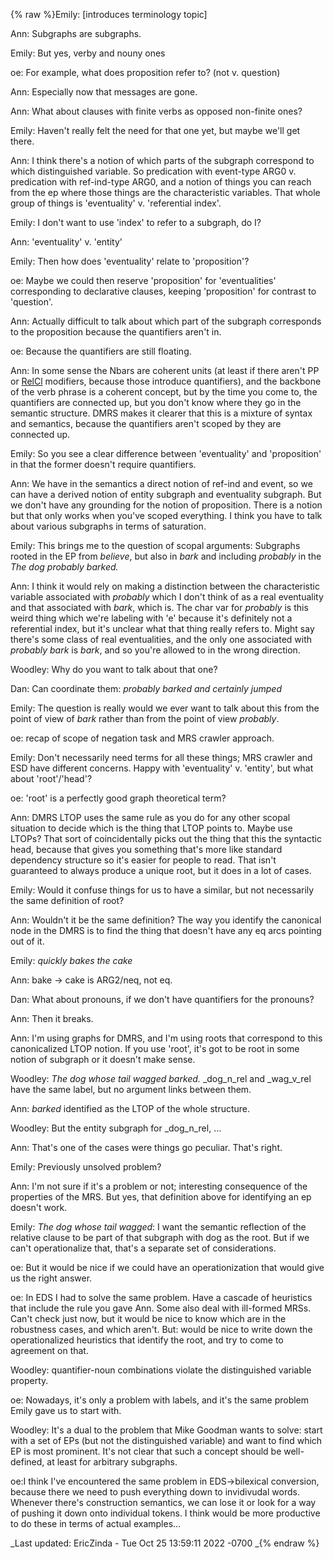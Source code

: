 {% raw %}Emily: \[introduces terminology topic\]

Ann: Subgraphs are subgraphs.

Emily: But yes, verby and nouny ones

oe: For example, what does proposition refer to? (not v. question)

Ann: Especially now that messages are gone.

Ann: What about clauses with finite verbs as opposed non-finite ones?

Emily: Haven't really felt the need for that one yet, but maybe we'll
get there.

Ann: I think there's a notion of which parts of the subgraph correspond
to which distinguished variable. So predication with event-type ARG0 v.
predication with ref-ind-type ARG0, and a notion of things you can reach
from the ep where those things are the characteristic variables. That
whole group of things is 'eventuality' v. 'referential index'.

Emily: I don't want to use 'index' to refer to a subgraph, do I?

Ann: 'eventuality' v. 'entity'

Emily: Then how does 'eventuality' relate to 'proposition'?

oe: Maybe we could then reserve 'proposition' for 'eventualities'
corresponding to declarative clauses, keeping 'proposition' for contrast
to 'question'.

Ann: Actually difficult to talk about which part of the subgraph
corresponds to the proposition because the quantifiers aren't in.

oe: Because the quantifiers are still floating.

Ann: In some sense the Nbars are coherent units (at least if there
aren't PP or [RelCl](/RelCl) modifiers, because those introduce
quantifiers), and the backbone of the verb phrase is a coherent concept,
but by the time you come to, the quantifiers are connected up, but you
don't know where they go in the semantic structure. DMRS makes it
clearer that this is a mixture of syntax and semantics, because the
quantifiers aren't scoped by they are connected up.

Emily: So you see a clear difference between 'eventuality' and
'proposition' in that the former doesn't require quantifiers.

Ann: We have in the semantics a direct notion of ref-ind and event, so
we can have a derived notion of entity subgraph and eventuality
subgraph. But we don't have any grounding for the notion of proposition.
There is a notion but that only works when you've scoped everything. I
think you have to talk about various subgraphs in terms of saturation.

Emily: This brings me to the question of scopal arguments: Subgraphs
rooted in the EP from *believe*, but also in *bark* and including
*probably* in the *The dog probably barked.*

Ann: I think it would rely on making a distinction between the
characteristic variable associated with *probably* which I don't think
of as a real eventuality and that associated with *bark*, which is. The
char var for *probably* is this weird thing which we're labeling with
'e' because it's definitely not a referential index, but it's unclear
what that thing really refers to. Might say there's some class of real
eventualities, and the only one associated with *probably bark* is
*bark*, and so you're allowed to in the wrong direction.

Woodley: Why do you want to talk about that one?

Dan: Can coordinate them: *probably barked and certainly jumped*

Emily: The question is really would we ever want to talk about this from
the point of view of *bark* rather than from the point of view
*probably*.

oe: recap of scope of negation task and MRS crawler approach.

Emily: Don't necessarily need terms for all these things; MRS crawler
and ESD have different concerns. Happy with 'eventuality' v. 'entity',
but what about 'root'/'head'?

oe: 'root' is a perfectly good graph theoretical term?

Ann: DMRS LTOP uses the same rule as you do for any other scopal
situation to decide which is the thing that LTOP points to. Maybe use
LTOPs? That sort of coincidentally picks out the thing that this the
syntactic head, because that gives you something that's more like
standard dependency structure so it's easier for people to read. That
isn't guaranteed to always produce a unique root, but it does in a lot
of cases.

Emily: Would it confuse things for us to have a similar, but not
necessarily the same definition of root?

Ann: Wouldn't it be the same definition? The way you identify the
canonical node in the DMRS is to find the thing that doesn't have any eq
arcs pointing out of it.

Emily: *quickly bakes the cake*

Ann: bake -&gt; cake is ARG2/neq, not eq.

Dan: What about pronouns, if we don't have quantifiers for the pronouns?

Ann: Then it breaks.

Ann: I'm using graphs for DMRS, and I'm using roots that correspond to
this canonicalized LTOP notion. If you use 'root', it's got to be root
in some notion of subgraph or it doesn't make sense.

Woodley: *The dog whose tail wagged barked.* \_dog\_n\_rel and
\_wag\_v\_rel have the same label, but no argument links between them.

Ann: *barked* identified as the LTOP of the whole structure.

Woodley: But the entity subgraph for \_dog\_n\_rel, …

Ann: That's one of the cases were things go peculiar. That's right.

Emily: Previously unsolved problem?

Ann: I'm not sure if it's a problem or not; interesting consequence of
the properties of the MRS. But yes, that definition above for
identifying an ep doesn't work.

Emily: *The dog whose tail wagged*: I want the semantic reflection of
the relative clause to be part of that subgraph with dog as the root.
But if we can't operationalize that, that's a separate set of
considerations.

oe: But it would be nice if we could have an operationization that would
give us the right answer.

oe: In EDS I had to solve the same problem. Have a cascade of heuristics
that include the rule you gave Ann. Some also deal with ill-formed MRSs.
Can't check just now, but it would be nice to know which are in the
robustness cases, and which aren't. But: would be nice to write down the
operationalized heuristics that identify the root, and try to come to
agreement on that.

Woodley: quantifier-noun combinations violate the distinguished variable
property.

oe: Nowadays, it's only a problem with labels, and it's the same problem
Emily gave us to start with.

Woodley: It's a dual to the problem that Mike Goodman wants to solve:
start with a set of EPs (but not the distinguished variable) and want to
find which EP is most prominent. It's not clear that such a concept
should be well-defined, at least for arbitrary subgraphs.

oe:I think I've encountered the same problem in EDS-&gt;bilexical
conversion, because there we need to push everything down to invidivudal
words. Whenever there's construction semantics, we can lose it or look
for a way of pushing it down onto individual tokens. I think would be
more productive to do these in terms of actual examples…

_Last updated: EricZinda - Tue Oct 25 13:59:11 2022 -0700
_{% endraw %}